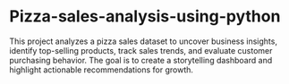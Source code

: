 # Pizza-sales-analysis-using-python
This project analyzes a pizza sales dataset to uncover business insights, identify top-selling products, track sales trends, and evaluate customer purchasing behavior. The goal is to create a storytelling dashboard and highlight actionable recommendations for growth.
